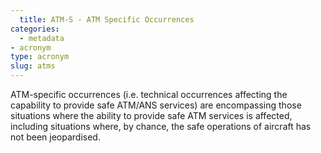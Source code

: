 ```yaml
---
  title: ATM-S - ATM Specific Occurrences
categories:
  - metadata
- acronym
type: acronym
slug: atms
---
```

  
ATM-specific occurrences (i.e. technical occurrences affecting the capability to provide safe ATM/ANS services) 
are encompassing those situations where the ability to 
provide safe ATM services is affected, including situations where, by chance, 
the safe operations of aircraft has not been jeopardised.
